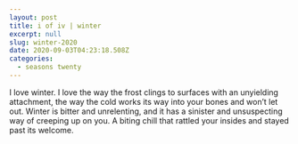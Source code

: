 ```yaml
---
layout: post
title: i of iv | winter
excerpt: null
slug: winter-2020
date: 2020-09-03T04:23:18.508Z
categories:
  - seasons twenty
---
```


I love winter. I love the way the frost clings to surfaces with an unyielding attachment, the way the cold works its way into your bones and won’t let out. Winter is bitter and unrelenting, and it has a sinister and unsuspecting way of creeping up on you. A biting chill that rattled your insides and stayed past its welcome. 